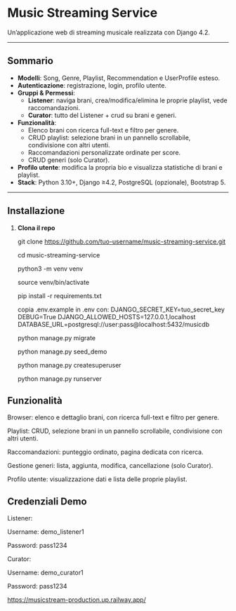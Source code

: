 # Music Streaming Service

Un’applicazione web di streaming musicale realizzata con Django 4.2.

---

##  Sommario

- **Modelli**: Song, Genre, Playlist, Recommendation e UserProfile esteso.  
- **Autenticazione**: registrazione, login, profilo utente.  
- **Gruppi & Permessi**:  
  - **Listener**: naviga brani, crea/modifica/elimina le proprie playlist, vede raccomandazioni.  
  - **Curator**: tutto del Listener + crud su brani e generi.  
- **Funzionalità**:  
  - Elenco brani con ricerca full-text e filtro per genere.  
  - CRUD playlist: selezione brani in un pannello scrollabile, condivisione con altri utenti.  
  - Raccomandazioni personalizzate ordinate per score.  
  - CRUD generi (solo Curator).  
- **Profilo utente**: modifica la propria bio e visualizza statistiche di brani e playlist.
- **Stack**: Python 3.10+, Django ≥4.2, PostgreSQL (opzionale), Bootstrap 5.

---

##  Installazione

1. **Clona il repo**  

   git clone https://github.com/tuo-username/music-streaming-service.git

   cd music-streaming-service

   python3 -m venv venv

   source venv/bin/activate

   pip install -r requirements.txt

   copia .env.example in .env con:
   DJANGO_SECRET_KEY=tuo_secret_key
  DEBUG=True
  DJANGO_ALLOWED_HOSTS=127.0.0.1,localhost
  DATABASE_URL=postgresql://user:pass@localhost:5432/musicdb
   
   python manage.py migrate

   python manage.py seed_demo

   python manage.py createsuperuser

   python manage.py runserver

## Funzionalità

Browser: elenco e dettaglio brani, con ricerca full-text e filtro per genere.

Playlist: CRUD, selezione brani in un pannello scrollabile, condivisione con altri utenti.

Raccomandazioni: punteggio ordinato, pagina dedicata con ricerca.

Gestione generi: lista, aggiunta, modifica, cancellazione (solo Curator).

Profilo utente: visualizzazione dati e lista delle proprie playlist.
  
##  Credenziali Demo

Listener:

Username: demo_listener1

Password: pass1234

Curator:

Username: demo_curator1

Password: pass1234

 https://musicstream-production.up.railway.app/
